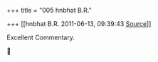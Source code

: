 +++
title = "005 hnbhat B.R."

+++
[[hnbhat B.R.	2011-06-13, 09:39:43 [Source](https://groups.google.com/g/samskrita/c/e-iJqHM5Pr0)]]



Excellent Commentary.




